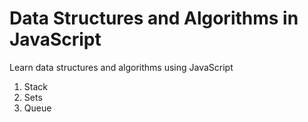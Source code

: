 # Data Structures and Algorithms in JavaScript

Learn data structures and algorithms using JavaScript

1. Stack
2. Sets
3. Queue
